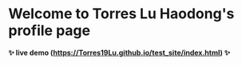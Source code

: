 # Welcome to Torres Lu Haodong's profile page

**✨ live demo (https://Torres19Lu.github.io/test_site/index.html) ✨**
